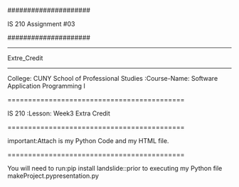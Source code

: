 #####################

IS 210 Assignment #03

#####################

*************

Extre_Credit

*************

College: CUNY School of Professional Studies :Course-Name: Software Application Programming I

===========================================

IS 210 :Lesson: Week3 Extra Credit

===========================================

important:Attach is my Python Code and my HTML file.

===========================================

You will need to run:pip install landslide::prior to executing my Python file makeProject.pypresentation.py 